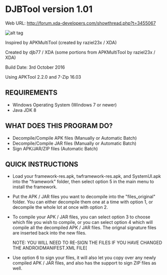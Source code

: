 # DJBTool version 1.01
Web URL: http://forum.xda-developers.com/showthread.php?t=3455067

![alt tag](https://github.com/djb77/windows_scripts/raw/djbtool-win/android/djbtool-win/djbtool.gif?raw=true?raw=true)

Inspired by APKMultiTool (created by raziel23x / XDA)

Created by djb77 / XDA (some portions from APKMultiTool by raziel23x / XDA)

Build Date: 3rd October 2016

Using APKTool 2.2.0 and 7-Zip 16.03

## REQUIREMENTS
- Windows Operating System (Windows 7 or newer)
- Java JDK 8

## WHAT DOES THIS PROGRAM DO?
- Decompile/Compile APK files (Manually or Automatic Batch)
- Decompile/Compile JAR files (Manually or Automatic Batch)
- Sign APK/JAR/ZIP files (Automatic Batch)

## QUICK INSTRUCTIONS
- Load your framework-res.apk, twframework-res.apk, and 
  SystemUI.apk into the "framework" folder, then select 
  option 5 in the main menu to install the framework.
  
- Put the APK / JAR files you want to decompile into the 
  "files_original" folder. You can either decompile them one
  at a time with option 1, or decompile the whole lot at
  once with option 2.
  
- To compile your APK / JAR files, you can select option 3
   to choose which file you wish to compile, or you can 
   select option 4 which will compile all the decompiled
   APK / JAR files. The orignal signature files are inserted
   back into the new files. 
   
   NOTE: YOU WILL NEED TO RE-SIGN THE FILES IF YOU HAVE
   CHANGED THE ANDROIDMANIFEST.XML FILE[
   
- Use option 6 to sign your files, it will also let you copy
  over any newly compiled APK / JAR files, and also has the
  support to sign ZIP files as well.
